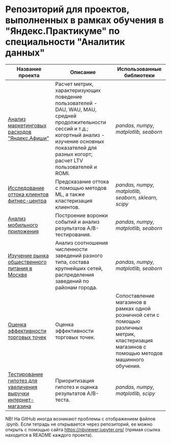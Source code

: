 # Репозиторий для проектов, выполненных в рамках обучения в "Яндекс.Практикуме" по специальности "Аналитик данных"

**Название проекта** | **Описание** | **Использованные библиотеки** 
---------------------- |-----------------------------| ------------------------------
[Анализ маркетинговых расходов "Яндекс.Афиши"](https://github.com/vtauber/y.praktikum_projects/tree/master/afisha_marketing) | Расчет метрик, характеризующих поведение пользователей - DAU, WAU, MAU, средней продолжительности сессий и т.д.; когортный анализ - изучение основных показателей для разных когорт; расчет LTV пользователей и ROMI. | *pandas, numpy, matplotlib, seaborn*  
[Исследование оттока клиентов фитнес-центра](https://github.com/vtauber/y.praktikum_projects/tree/master/gym_churn) | Предсказание оттока с помощью методов ML, а также кластеризация клиентов. | *pandas, numpy, matplotlib, seaborn, sklearn, scipy*
[Анализ мобильного приложения](https://github.com/vtauber/y.praktikum_projects/tree/master/mobile_app) | Построение воронки событий и анализ результатов A/B-тестирования. | *pandas, numpy, matplotlib, seaborn*
[Изучение рынка общественного питания в Москве](https://github.com/vtauber/y.praktikum_projects/tree/master/restaurants) | Анализ соотношения численности заведений разного типа, состава крупнейших сетей, распределения заведений по районам города. | *pandas, numpy, matplotlib, seaborn*
[Оценка эффективности торговых точек](https://github.com/vtauber/y.praktikum_projects/tree/master/retail_network) | Оценка эффективности торговых точек. | Cопоставление  магазинов в рамках одной розничной сети с помощью различных метрик, кластеризация магазинов с помощью методов машинного обучения. | *pandas, numpy, matplotlib, seaborn, scipy, sklearn*
[Тестирование гипотез для увеличения выручки интернет-магазина](https://github.com/vtauber/y.praktikum_projects/tree/master/web_store) | Приоритизация гипотез и оценка результатов A/B-теста. | *pandas, numpy, matplotlib, scipy*

NB! На GitHub иногда возникают проблемы с отображением файлов .ipynb. Если тетрадь не открывается через репозиторий, ее можно открыть с помощью сайта https://nbviewer.jupyter.org/ (прямая ссылка находится в README каждого проекта).
